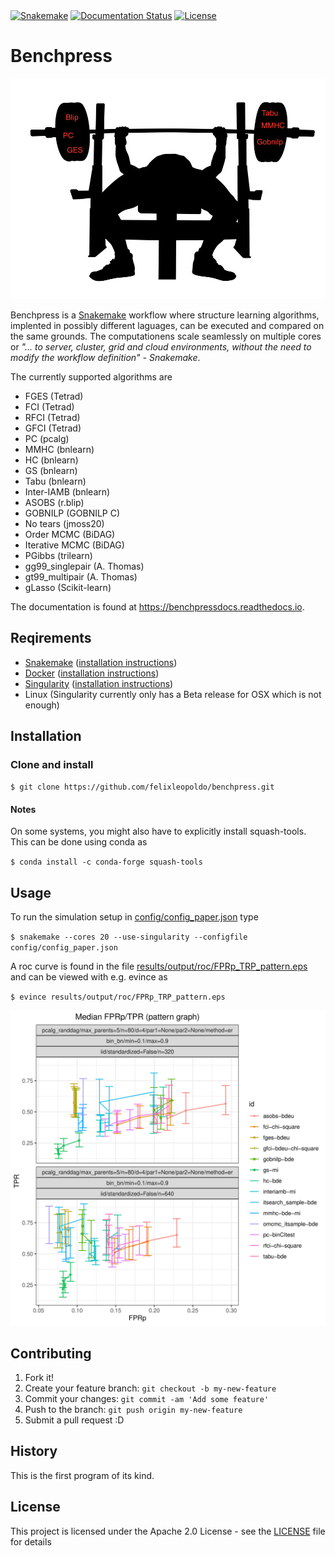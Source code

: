 <snippet>
  <content><![CDATA[
# ${1:Systematic benchmarks of structure learning algorithms for graphical models}

[![Snakemake](https://img.shields.io/badge/snakemake-≥5.2.0-brightgreen.svg)](https://snakemake.bitbucket.io)
[![Documentation Status](https://readthedocs.org/projects/benchpressx/badge/?version=latest)](https://benchpressx.readthedocs.io/en/latest/?badge=latest)
[![License](https://img.shields.io/badge/License-Apache%202.0-blue.svg)](https://opensource.org/licenses/Apache-2.0)

#  
# Benchpress

![Benchpress](images/benchpress.jpg)

Benchpress is a [Snakemake](https://snakemake.readthedocs.io/en/stable/) workflow  where structure learning algorithms, implented in possibly different laguages, can be executed and compared on the same grounds.
The computationens scale seamlessly on multiple cores or *"... to server, cluster, grid and cloud environments, without the need to modify the workflow definition" - Snakemake*.

The currently supported algorithms are
- FGES (Tetrad)
- FCI (Tetrad)
- RFCI (Tetrad)
- GFCI (Tetrad)
- PC (pcalg)
- MMHC (bnlearn)
- HC (bnlearn)
- GS (bnlearn)
- Tabu (bnlearn)
- Inter-IAMB (bnlearn)
- ASOBS (r.blip)
- GOBNILP (GOBNILP C)
- No tears (jmoss20)
- Order MCMC (BiDAG)
- Iterative MCMC (BiDAG)
- PGibbs (trilearn)
- gg99_singlepair (A. Thomas)
- gt99_multipair (A. Thomas)
- gLasso (Scikit-learn)

The documentation is found at https://benchpressdocs.readthedocs.io.

## Reqirements
- [Snakemake](https://snakemake.readthedocs.io/en/stable/) ([installation instructions](https://snakemake.readthedocs.io/en/stable/getting_started/installation.html))
- [Docker](https://www.docker.com/) ([installation instructions](https://docs.docker.com/engine/install/))
- [Singularity](https://sylabs.io/docs/) ([installation instructions](https://sylabs.io/guides/3.6/admin-guide/installation.html))
- Linux (Singularity currently only has a Beta release for OSX which is not enough)
## Installation

### Clone and install

`$ git clone https://github.com/felixleopoldo/benchpress.git`

#### Notes
On some systems, you might also have to explicitly install squash-tools. This can be done using conda as

`$ conda install -c conda-forge squash-tools`

## Usage

To run the simulation setup in [config/config_paper.json](config/config_paper.json) type

`$ snakemake --cores 20 --use-singularity --configfile config/config_paper.json`

A roc curve is found in the file [results/output/roc/FPRp_TRP_pattern.eps]() and can be viewed with e.g. evince as

`$ evince results/output/roc/FPRp_TRP_pattern.eps`

![ROC](docs/source/_static/ROC_randbinarybnreps50.png)

## Contributing

1. Fork it!
2. Create your feature branch: `git checkout -b my-new-feature`
3. Commit your changes: `git commit -am 'Add some feature'`
4. Push to the branch: `git push origin my-new-feature`
5. Submit a pull request :D

## History

This is the first program of its kind.


## License

This project is licensed under the Apache 2.0 License - see the [LICENSE](LICENSE) file for details

</content>
  <tabTrigger></tabTrigger>
</snippet>